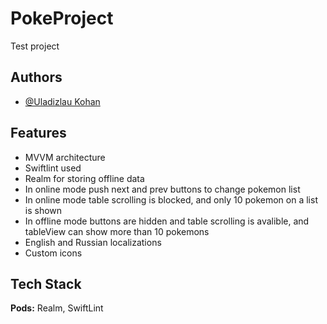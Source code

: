 # PokeProject
Test project

## Authors

- [@Uladizlau Kohan](https://github.com/Volcheslav)


## Features
- MVVM architecture
- Swiftlint used
- Realm for storing offline data
- In online mode push next and prev buttons to change pokemon list
- In online mode table scrolling is blocked, and only 10 pokemon on a list is shown
- In offline mode buttons are hidden and table scrolling is avalible, and tableView can show more than 10 pokemons
- English and Russian localizations
- Custom icons

## Tech Stack

**Pods:** Realm, SwiftLint

